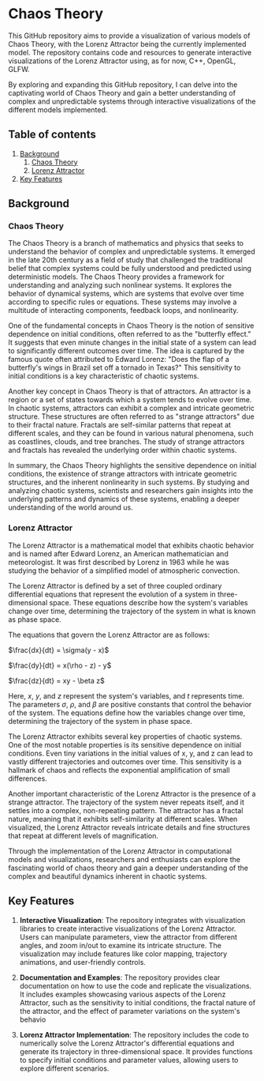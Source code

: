 # Chaos Theory

This GitHub repository aims to provide a visualization of various models of Chaos Theory, with the Lorenz Attractor being the currently implemented model. The repository contains code and resources to generate interactive visualizations of the Lorenz Attractor using, as for now, C++, OpenGL, GLFW.

By exploring and expanding this GitHub repository, I can delve into the captivating world of Chaos Theory and gain a better understanding of complex and unpredictable systems through interactive visualizations of the different models implemented.

## Table of contents

1. [Background](#Background)
    1. [Chaos Theory](#chaos-theory)
    2. [Lorenz Attractor](#lorenz-attractor)
2. [Key Features](#key-features)

## Background

### Chaos Theory

The Chaos Theory is a branch of mathematics and physics that seeks to understand the behavior of complex and unpredictable systems. It emerged in the late 20th century as a field of study that challenged the traditional belief that complex systems could be fully understood and predicted using deterministic models. The Chaos Theory provides a framework for understanding and analyzing such nonlinear systems. It explores the behavior of dynamical systems, which are systems that evolve over time according to specific rules or equations. These systems may involve a multitude of interacting components, feedback loops, and nonlinearity.

One of the fundamental concepts in Chaos Theory is the notion of sensitive dependence on initial conditions, often referred to as the "butterfly effect." It suggests that even minute changes in the initial state of a system can lead to significantly different outcomes over time. The idea is captured by the famous quote often attributed to Edward Lorenz: "Does the flap of a butterfly's wings in Brazil set off a tornado in Texas?" This sensitivity to initial conditions is a key characteristic of chaotic systems.

Another key concept in Chaos Theory is that of attractors. An attractor is a region or a set of states towards which a system tends to evolve over time. In chaotic systems, attractors can exhibit a complex and intricate geometric structure. These structures are often referred to as "strange attractors" due to their fractal nature. Fractals are self-similar patterns that repeat at different scales, and they can be found in various natural phenomena, such as coastlines, clouds, and tree branches. The study of strange attractors and fractals has revealed the underlying order within chaotic systems.

In summary, the Chaos Theory highlights the sensitive dependence on initial conditions, the existence of strange attractors with intricate geometric structures, and the inherent nonlinearity in such systems. By studying and analyzing chaotic systems, scientists and researchers gain insights into the underlying patterns and dynamics of these systems, enabling a deeper understanding of the world around us.

### Lorenz Attractor

The Lorenz Attractor is a mathematical model that exhibits chaotic behavior and is named after Edward Lorenz, an American mathematician and meteorologist. It was first described by Lorenz in 1963 while he was studying the behavior of a simplified model of atmospheric convection.

The Lorenz Attractor is defined by a set of three coupled ordinary differential equations that represent the evolution of a system in three-dimensional space. These equations describe how the system's variables change over time, determining the trajectory of the system in what is known as phase space.

The equations that govern the Lorenz Attractor are as follows:

$\frac{dx}{dt} = \sigma(y - x)$

$\frac{dy}{dt} = x(\rho - z) - y$

$\frac{dz}{dt} = xy - \beta z$

Here, $x$, $y$, and $z$ represent the system's variables, and $t$ represents time. The parameters $\sigma$, $\rho$, and $\beta$ are positive constants that control the behavior of the system. The equations define how the variables change over time, determining the trajectory of the system in phase space.

The Lorenz Attractor exhibits several key properties of chaotic systems. One of the most notable properties is its sensitive dependence on initial conditions. Even tiny variations in the initial values of x, y, and z can lead to vastly different trajectories and outcomes over time. This sensitivity is a hallmark of chaos and reflects the exponential amplification of small differences.

Another important characteristic of the Lorenz Attractor is the presence of a strange attractor. The trajectory of the system never repeats itself, and it settles into a complex, non-repeating pattern. The attractor has a fractal nature, meaning that it exhibits self-similarity at different scales. When visualized, the Lorenz Attractor reveals intricate details and fine structures that repeat at different levels of magnification.

Through the implementation of the Lorenz Attractor in computational models and visualizations, researchers and enthusiasts can explore the fascinating world of chaos theory and gain a deeper understanding of the complex and beautiful dynamics inherent in chaotic systems.

## Key Features

1. **Interactive Visualization**: The repository integrates with visualization libraries to create interactive visualizations of the Lorenz Attractor. Users can manipulate parameters, view the attractor from different angles, and zoom in/out to examine its intricate structure. The visualization may include features like color mapping, trajectory animations, and user-friendly controls.

2. **Documentation and Examples**: The repository provides clear documentation on how to use the code and replicate the visualizations. It includes examples showcasing various aspects of the Lorenz Attractor, such as the sensitivity to initial conditions, the fractal nature of the attractor, and the effect of parameter variations on the system's behavio

3. **Lorenz Attractor Implementation**: The repository includes the code to numerically solve the Lorenz Attractor's differential equations and generate its trajectory in three-dimensional space. It provides functions to specify initial conditions and parameter values, allowing users to explore different scenarios.

